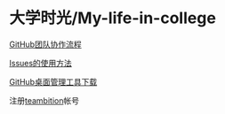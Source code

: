 # 大学时光/My-life-in-college

[GitHub团队协作流程](./document/GitHub团队项目合作流程.pdf)

[Issues的使用方法](https://blog.csdn.net/qq_41556318/article/details/86515525)

[GitHub桌面管理工具下载](https://desktop.github.com/)

注册[teambition](https://www.teambition.com/)帐号

